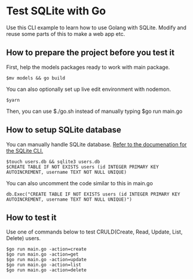 # Test SQLite with Go

Use this CLI example to learn how to use Golang with SQLite. Modify and reuse some parts of this to make a web app etc.

## How to prepare the project before you test it

First, help the models packages ready to work with main package.

```console
$mv models && go build
```

You can also optionally set up live edit environment with nodemon.

```console
$yarn
```

Then, you can use $./go.sh instead of manually typing $go run main.go

## How to setup SQLite database

You can manually handle SQLite database. [Refer to the documenation for the SQLite CLI.](https://sqlite.org/cli.html)

```console
$touch users.db && sqlite3 users.db
$CREATE TABLE IF NOT EXISTS users (id INTEGER PRIMARY KEY AUTOINCREMENT, username TEXT NOT NULL UNIQUE)
```

You can also uncomment the code similar to this in main.go

```console
db.Exec("CREATE TABLE IF NOT EXISTS users (id INTEGER PRIMARY KEY AUTOINCREMENT, username TEXT NOT NULL UNIQUE)")
```

## How to test it

Use one of commands below to test CRULD(Create, Read, Update, List, Delete) users.

```console
$go run main.go -action=create
$go run main.go -action=get
$go run main.go -action=update
$go run main.go -action=list
$go run main.go -action=delete
```
